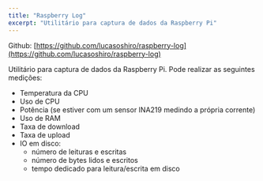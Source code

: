 ```yaml
---
title: "Raspberry Log"
excerpt: "Utilitário para captura de dados da Raspberry Pi"
---
```


Github: [https://github.com/lucasoshiro/raspberry-log](https://github.com/lucasoshiro/raspberry-log)

Utilitário para captura de dados da Raspberry Pi. Pode realizar as seguintes
medições:

- Temperatura da CPU
- Uso de CPU
- Potência (se estiver com um sensor INA219 medindo a própria corrente)
- Uso de RAM
- Taxa de download
- Taxa de upload
- IO em disco:
  - número de leituras e escritas
  - número de bytes lidos e escritos
  - tempo dedicado para leitura/escrita em disco
